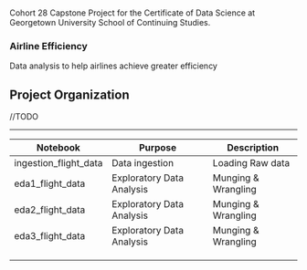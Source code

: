 # 
Cohort 28 Capstone Project for the Certificate of Data Science at Georgetown University School of Continuing Studies.

### Airline Efficiency

Data analysis to help airlines achieve greater efficiency

Project Organization
------------

//TODO
    


--------

| Notebook              | Purpose                   | Description         |
|-----------------------|---------------------------|---------------------|
| ingestion_flight_data | Data ingestion            | Loading Raw data    |
| eda1_flight_data      | Exploratory Data Analysis | Munging & Wrangling |
| eda2_flight_data      | Exploratory Data Analysis | Munging & Wrangling |
| eda3_flight_data      | Exploratory Data Analysis | Munging & Wrangling |
|                       |                           |                     |
|                       |                           |                     |
|                       |                           |                     |


